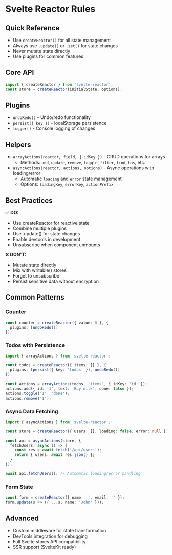 # Svelte Reactor Rules

## Quick Reference

- Use `createReactor()` for all state management
- Always use `.update()` or `.set()` for state changes
- Never mutate state directly
- Use plugins for common features

## Core API

```typescript
import { createReactor } from 'svelte-reactor';
const store = createReactor(initialState, options);
```

## Plugins

- `undoRedo()` - Undo/redo functionality
- `persist({ key })` - localStorage persistence
- `logger()` - Console logging of changes

## Helpers

- `arrayActions(reactor, field, { idKey })` - CRUD operations for arrays
  - Methods: `add`, `update`, `remove`, `toggle`, `filter`, `find`, `has`, etc.
- `asyncActions(reactor, actions, options)` - Async operations with loading/error
  - Automatic `loading` and `error` state management
  - Options: `loadingKey`, `errorKey`, `actionPrefix`

## Best Practices

✅ **DO:**
- Use createReactor for reactive state
- Combine multiple plugins
- Use .update() for state changes
- Enable devtools in development
- Unsubscribe when component unmounts

❌ **DON'T:**
- Mutate state directly
- Mix with writable() stores
- Forget to unsubscribe
- Persist sensitive data without encryption

## Common Patterns

### Counter
```typescript
const counter = createReactor({ value: 0 }, {
  plugins: [undoRedo()]
});
```

### Todos with Persistence
```typescript
import { arrayActions } from 'svelte-reactor';

const todos = createReactor({ items: [] }, {
  plugins: [persist({ key: 'todos' }), undoRedo()]
});

const actions = arrayActions(todos, 'items', { idKey: 'id' });
actions.add({ id: '1', text: 'Buy milk', done: false });
actions.toggle('1', 'done');
actions.remove('1');
```

### Async Data Fetching
```typescript
import { asyncActions } from 'svelte-reactor';

const store = createReactor({ users: [], loading: false, error: null });

const api = asyncActions(store, {
  fetchUsers: async () => {
    const res = await fetch('/api/users');
    return { users: await res.json() };
  }
});

await api.fetchUsers(); // Automatic loading/error handling
```

### Form State
```typescript
const form = createReactor({ name: '', email: '' });
form.update(s => ({ ...s, name: 'John' }));
```

## Advanced

- Custom middleware for state transformation
- DevTools integration for debugging
- Full Svelte stores API compatibility
- SSR support (SvelteKit ready)
